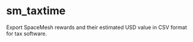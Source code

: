 # sm_taxtime
Export SpaceMesh rewards and their estimated USD value in CSV format for tax software.
